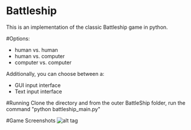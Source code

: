 # Battleship
This is an implementation of the classic Battleship game in python. 

#Options:
- human vs. human
- human vs. computer
- computer vs. computer

Additionally, you can choose between a:
- GUI input interface
- Text input interface

#Running
Clone the directory and from the outer BattleShip folder, run the command "python battleship_main.py"

#Game Screenshots
![alt tag](http://i64.tinypic.com/2dliyk0.png)